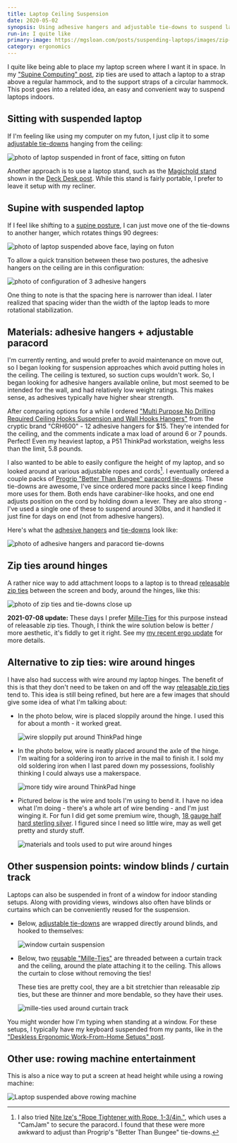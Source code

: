 ```yaml
---
title: Laptop Ceiling Suspension
date: 2020-05-02
synopsis: Using adhesive hangers and adjustable tie-downs to suspend laptops.
run-in: I quite like
primary-image: https://mgsloan.com/posts/suspending-laptops/images/zip-tie-suspension.jpg
category: ergonomics
---
```


I quite like being able to place my laptop screen where I want it in
space. In my ["Supine Computing" post][], zip ties are used to attach
a laptop to a strap above a regular hammock, and to the support straps
of a circular hammock. This post goes into a related idea, an easy and
convenient way to suspend laptops indoors.

["Supine Computing" post]: /posts/supine-computing/

## Sitting with suspended laptop

If I'm feeling like using my computer on my futon, I just clip it to
some [adjustable tie-downs][tie-downs] hanging from the ceiling:

![photo of laptop suspended in front of face, sitting on futon
](./images/sitting-futon-computing.jpg)

Another approach is to use a laptop stand, such as the [Magichold
stand][] shown in the [Deck Desk post][deck-desk]. While this stand is
fairly portable, I prefer to leave it setup with my recliner.

[deck-desk]: /posts/deck-desk/
[Magichold stand]: https://smile.amazon.com/gp/product/B00JWD6XC0

## Supine with suspended laptop

If I feel like shifting to a [supine posture]["Supine Computing"
post], I can just move one of the tie-downs to another hanger, which
rotates things 90 degrees:

![photo of laptop suspended above face, laying on futon
](./images/supine-futon-computing.jpg)

To allow a quick transition between these two postures, the adhesive
hangers on the ceiling are in this configuration:

![photo of configuration of 3 adhesive hangers
](./images/three-adhesive-hangers.jpg)

One thing to note is that the spacing here is narrower than ideal. I
later realized that spacing wider than the width of the laptop leads
to more rotational stabilization.

## Materials: adhesive hangers + adjustable paracord

I'm currently renting, and would prefer to avoid maintenance on move
out, so I began looking for suspension approaches which avoid putting
holes in the ceiling. The ceiling is textured, so suction cups
wouldn't work. So, I began looking for adhesive hangers available
online, but most seemed to be intended for the wall, and had
relatively low weight ratings. This makes sense, as adhesives
typically have higher shear strength.

After comparing options for a while I ordered ["Multi Purpose No
Drilling Required Ceiling Hooks Suspension and Wall Hooks
Hangers"][adhesive hangers] from the cryptic brand "CRH600" - 12
adhesive hangers for $15. They're intended for the ceiling, and the
comments indicate a max load of around 6 or 7 pounds. Perfect! Even my
heaviest laptop, a P51 ThinkPad workstation, weighs less than the
limit, 5.8 pounds.

I also wanted to be able to easily configure the height of my laptop,
and so looked around at various adjustable ropes and
cords[^other-cord-order]. I eventually ordered a couple packs of
[Progrip "Better Than Bungee" paracord tie-downs][tie-downs]. These
tie-downs are awesome, I've since ordered more packs since I keep
finding more uses for them. Both ends have carabiner-like hooks, and
one end adjusts position on the cord by holding down a lever. They are
also strong - I've used a single one of these to suspend around 30lbs,
and it handled it just fine for days on end (not from adhesive
hangers).

Here's what the [adhesive hangers][] and [tie-downs][] look like:

![photo of adhesive hangers and paracord tie-downs
](./images/adhesive-hangers-and-tie-downs.jpg)

[adhesive hangers]: https://smile.amazon.com/gp/product/B07P1P6VQ5
[tie-downs]: https://smile.amazon.com/gp/product/B01COUOCG6

[^other-cord-order]:
    I also tried [Nite Ize's "Rope Tightener with Rope,
    1-3/4in."](https://smile.amazon.com/gp/product/B00BKVPY0O), which
    uses a "CamJam" to secure the paracord. I found that these were
    more awkward to adjust than Progrip's "Better Than Bungee"
    tie-downs.

## Zip ties around hinges

A rather nice way to add attachment loops to a laptop is to thread
[releasable zip ties][] between the screen and body, around the
hinges, like this:

![photo of zip ties and tie-downs close up
](./images/zip-tie-suspension.jpg)

**2021-07-08 update:** These days I prefer [Mille-Ties][] for this
purpose instead of releasable zip ties. Though, I think the wire
solution below is better / more aesthetic, it's fiddly to get it
right. See my [my recent ergo update][] for more details.

[Mille-Ties]: https://smile.amazon.com/gp/product/B00ARUQBRY
[my recent ergo update]: /posts/ergo-update-coworking/#side-note-new-approach-for-around-the-tree-paracord

## Alternative to zip ties: wire around hinges

I have also had success with wire around my laptop hinges. The benefit
of this is that they don't need to be taken on and off the way
[releasable zip ties][] tend to. This idea is still being refined, but
here are a few images that should give some idea of what I'm talking
about:

* In the photo below, wire is placed sloppily around the hinge. I used
  this for about a month - it worked great.

  ![wire sloppily put around ThinkPad hinge
  ](./images/rough-wire-around-hinge.jpg)

* In the photo below, wire is neatly placed around the axle of the
  hinge. I'm waiting for a soldering iron to arrive in the mail to
  finish it. I sold my old soldering iron when I last pared down my
  possessions, foolishly thinking I could always use a makerspace.

  ![more tidy wire around ThinkPad hinge
  ](./images/tidy-wire-around-hinge.jpg)

* Pictured below is the wire and tools I'm using to bend it. I have no
  idea what I'm doing - there's a whole art of wire bending - and I'm
  just winging it. For fun I did get some premium wire, though, [18
  gauge half hard sterling silver][]. I figured since I need so little
  wire, may as well get pretty and sturdy stuff.

  ![materials and tools used to put wire around hinges
  ](./images/wire-materials.jpg)

[18 gauge half hard sterling silver]: https://smile.amazon.com/gp/product/B06XYD33W5
[releasable zip ties]: https://smile.amazon.com/Releasable-cable-inch-50LBS-100pcs/dp/B00ANAWGM2

## Other suspension points: window blinds / curtain track

Laptops can also be suspended in front of a window for indoor standing
setups. Along with providing views, windows also often have blinds or
curtains which can be conveniently reused for the suspension.

* Below, [adjustable tie-downs][tie-downs] are wrapped directly around
  blinds, and hooked to themselves:

  ![window curtain suspension
  ](./images/window-curtain-suspension.jpg)

* Below, two [reusable "Mille-Ties"][] are threaded between a curtain
  track and the ceiling, around the plate attaching it to the
  ceiling. This allows the curtain to close without removing the ties!

  These ties are pretty cool, they are a bit stretchier than
  releasable zip ties, but these are thinner and more bendable, so
  they have their uses.

  ![mille-ties used around curtain track
  ](./images/mille-tie-suspension.jpg)

You might wonder how I'm typing when standing at a window. For these
setups, I typically have my keyboard suspended from my pants, like in
the ["Deskless Ergonomic Work-From-Home Setups" post][].

["Deskless Ergonomic Work-From-Home Setups" post]: /posts/deskless-ergo-wfh
[reusable "Mille-Ties"]: https://smile.amazon.com/gp/product/B00ARUQBRY

## Other use: rowing machine entertainment

This is also a nice way to put a screen at head height while using a
rowing machine:

![Laptop suspended above rowing machine
](./images/rowing-computing.jpg)
